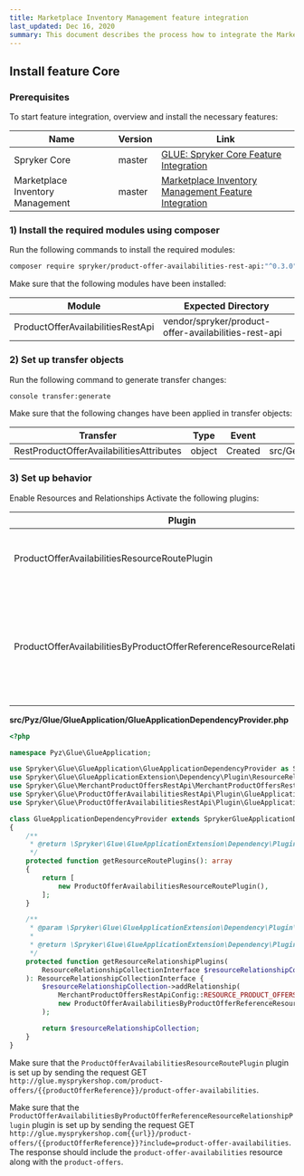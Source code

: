 ```yaml
---
title: Marketplace Inventory Management feature integration
last_updated: Dec 16, 2020
summary: This document describes the process how to integrate the Marketplace Inventory Management Glue API feature into a Spryker project.
---
```


## Install feature Core
### Prerequisites
To start feature integration, overview and install the necessary features:

| Name | Version | Link |
|-|-|-|
| Spryker Core | master | [GLUE: Spryker Core Feature Integration](https://documentation.spryker.com/docs/glue-api-spryker-core-feature-integration)  |
| Marketplace Inventory Management | master | [Marketplace Inventory Management Feature Integration](/docs/marketplace/dev/feature-integration-guides/marketplace-inventory-management-feature-integration.html)  |

### 1) Install the required modules using composer
Run the following commands to install the required modules:

```bash
composer require spryker/product-offer-availabilities-rest-api:"^0.3.0" --update-with-dependencies
```

Make sure that the following modules have been installed:

| Module | Expected Directory |
|-|-|
| ProductOfferAvailabilitiesRestApi | vendor/spryker/product-offer-availabilities-rest-api |

### 2) Set up transfer objects
Run the following command to generate transfer changes:

```bash
console transfer:generate
```

Make sure that the following changes have been applied in transfer objects:

| Transfer | Type | Event | Path |
|-|-|-|-|
| RestProductOfferAvailabilitiesAttributes | object | Created | src/Generated/Shared/Transfer/RestProductOfferAvailabilitiesAttributesTransfer |

### 3) Set up behavior
Enable Resources and Relationships
Activate the following plugins:

| Plugin | Specification | Prerequisites | Namespace |
|-|-|-|-|
| ProductOfferAvailabilitiesResourceRoutePlugin | Registers the product-offer-availabilities resource. | None | Spryker\Glue\ProductOfferAvailabilitiesRestApi\Plugin\GlueApplication |
| ProductOfferAvailabilitiesByProductOfferReferenceResourceRelationshipPlugin | Adds the product-offer-availabilities resource as a relationship of the product-offers resource. | None | Spryker\Glue\ProductOfferAvailabilitiesRestApi\Plugin\GlueApplication |

**src/Pyz/Glue/GlueApplication/GlueApplicationDependencyProvider.php**


```php
<?php

namespace Pyz\Glue\GlueApplication;

use Spryker\Glue\GlueApplication\GlueApplicationDependencyProvider as SprykerGlueApplicationDependencyProvider;
use Spryker\Glue\GlueApplicationExtension\Dependency\Plugin\ResourceRelationshipCollectionInterface;
use Spryker\Glue\MerchantProductOffersRestApi\MerchantProductOffersRestApiConfig;
use Spryker\Glue\ProductOfferAvailabilitiesRestApi\Plugin\GlueApplication\ProductOfferAvailabilitiesByProductOfferReferenceResourceRelationshipPlugin;
use Spryker\Glue\ProductOfferAvailabilitiesRestApi\Plugin\GlueApplication\ProductOfferAvailabilitiesResourceRoutePlugin;

class GlueApplicationDependencyProvider extends SprykerGlueApplicationDependencyProvider
{
    /**
     * @return \Spryker\Glue\GlueApplicationExtension\Dependency\Plugin\ResourceRoutePluginInterface[]
     */
    protected function getResourceRoutePlugins(): array
    {
        return [
            new ProductOfferAvailabilitiesResourceRoutePlugin(),
        ];
    }

    /**
     * @param \Spryker\Glue\GlueApplicationExtension\Dependency\Plugin\ResourceRelationshipCollectionInterface $resourceRelationshipCollection
     *
     * @return \Spryker\Glue\GlueApplicationExtension\Dependency\Plugin\ResourceRelationshipCollectionInterface
     */
    protected function getResourceRelationshipPlugins(
        ResourceRelationshipCollectionInterface $resourceRelationshipCollection
    ): ResourceRelationshipCollectionInterface {
        $resourceRelationshipCollection->addRelationship(
            MerchantProductOffersRestApiConfig::RESOURCE_PRODUCT_OFFERS,
            new ProductOfferAvailabilitiesByProductOfferReferenceResourceRelationshipPlugin()
        );

        return $resourceRelationshipCollection;
    }
}
```

Make sure that the `ProductOfferAvailabilitiesResourceRoutePlugin` plugin is set up by sending the request GET `http://glue.mysprykershop.com/product-offers/{{productOfferReference}}/product-offer-availabilities`.

Make sure that the `ProductOfferAvailabilitiesByProductOfferReferenceResourceRelationshipPlugin` plugin is set up by sending the request GET `http://glue.mysprykershop.com{{url}}/product-offers/{{productOfferReference}}?include=product-offer-availabilities`. The response should include the `product-offer-availabilities` resource along with the `product-offers`.
